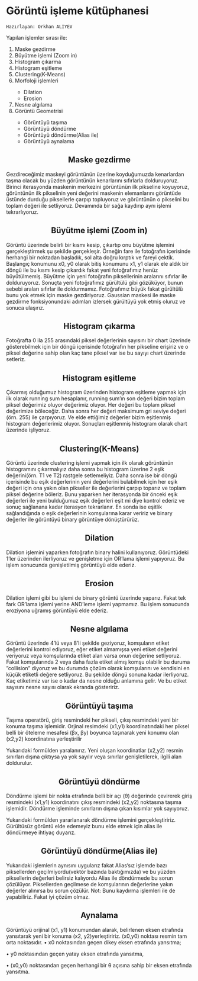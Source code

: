 <h1>Görüntü işleme kütüphanesi</h1>

	Hazırlayan: Orkhan ALIYEV

Yapılan işlemler sırası ile:<br>
<ol>
<li>Maske gezdirme</li>
<li>Büyütme işlemi (Zoom in)</li>
<li>Histogram çıkarma</li>
<li>Histogram eşitleme</li>
<li>Clustering(K-Means)</li>
<li>Morfoloji işlemleri</li>
<ul>
<li>Dilation</li>
<li>Erosion</li>
</ul>
<li>Nesne algılama</li>
<li>Görüntü Geometrisi</li>
<ul>
<li>Görüntüyü taşıma</li>
<li>Görüntüyü döndürme</li>
<li>Görüntüyü döndürme(Alias ile)</li>
<li>Görüntüyü aynalama</li>
</ul>
</ol>
<h2 align="center">Maske gezdirme</h2>
Gezdireceğimiz maskeyi görüntünün üzerine koyduğumuzda kenarlardan taşma olacak bu yüzden görüntünün kenarlarını sıfırlarla dolduruyoruz. Birinci iterasyonda maskenin merkezini görüntünün ilk pikseline koyuyoruz, görüntünün ilk pikselinin yeni değerini maskenin elemanlarını görüntüde üstünde durduğu piksellerle çarpıp topluyoruz ve görüntünün o pikselini bu toplam değeri ile setliyoruz. Devamında bir sağa kaydırıp aynı işlemi tekrarlıyoruz.
           <h2 align="center">Büyütme işlemi (Zoom in)</h2>
Görüntü üzerinde belirli bir kısmı kesip, çıkartıp onu büyütme işlemini gerçekleştirmek şu şekilde gerçekleşir. Örneğin fare ile fotoğrafın içerisinde herhangi bir noktadan başladık, sol alta doğru kırptık ve fareyi çektik. Başlangıç konumunu x0, y0 olarak bitiş konumunu x1, y1 olarak ele aldık bir döngü ile bu kısmı kesip çıkardık fakat yeni fotoğrafımız henüz büyütülmemiş. Büyütme için yeni fotoğrafın piksellerinin aralarını sıfırlar ile dolduruyoruz. Sonuçta yeni fotoğrafımız gürültülü gibi gözüküyor, bunun sebebi araları sıfırlar ile doldurmamız. Fotoğrafımız büyük fakat gürültülü bunu yok etmek için maske gezdiriyoruz. Gaussian maskesi ile maske gezdirme fonksiyonundaki adımları izlersek gürültüyü yok etmiş oluruz ve sonuca ulaşırız.
			        <h2 align="center">Histogram çıkarma</h2>
Fotoğrafta 0 ila 255 arasındaki piksel değerlerinin sayısını bir chart üzerinde gösterebilmek için bir döngü içerisinde fotoğrafın her pikseline erişiriz ve o piksel değerine sahip olan kaç tane piksel var ise bu sayıyı chart üzerinde setleriz.
				<h2 align="center">Histogram eşitleme</h2>
Çıkarmış olduğumuz histogram üzerinden histogram eşitleme yapmak için ilk olarak running sum hesaplanır, running sum’ın son değeri bizim toplam piksel değerimiz oluyor değerimiz oluyor. Her değeri bu toplam piksel değerimize böleceğiz. Daha sonra her değeri maksimum gri seviye değeri (örn. 255) ile çarpıyoruz. Ve elde ettiğimiz değerler bizim eşitlenmiş histogram değerlerimiz oluyor. Sonuçları eşitlenmiş histogram olarak chart üzerinde işliyoruz.
				<h2 align="center">Clustering(K-Means)</h2>
Görüntü üzerinde clustering işlemi yapmak için ilk olarak görüntünün histogramını çıkarmalıyız daha sonra bu histogram üzerine 2 eşik değerini(örn. T1 ve T2) rastgele setlemeliyiz. Daha sonra ise bir döngü içerisinde bu eşik değerlerinin yeni değerlerini bulabilmek için her eşik değeri için ona yakın olan pikseller ile değerlerini çarpıp toparız ve toplam piksel değerine böleriz. Bunu yaparken her iterasyonda bir önceki eşik değerleri ile yeni bulduğumuz eşik değerleri eşit mi diye kontrol ederiz ve sonuç sağlanana kadar iterasyon tekrarlanır. En sonda ise eşitlik sağlandığında o eşik değerlerinin komşularına karar veririz ve binary değerler ile görüntüyü binary görüntüye dönüştürürüz.
				  	<h2 align="center">Dilation</h2>
Dilation işlemini yaparken fotoğrafın binary halini kullanıyoruz. Görüntüdeki 1’ler üzerinden ilerliyoruz ve genişletme için OR’lama işlemi yapıyoruz. Bu işlem sonucunda genişletilmiş görüntüyü elde ederiz. 
					<h2 align="center">Erosion</h2>
Dilation işlemi gibi bu işlemi de binary görüntü üzerinde yaparız. Fakat tek fark OR’lama işlemi yerine AND’leme işlemi yapmamız. Bu işlem sonucunda eroziyona uğramış görüntüyü elde ederiz.
				<h2 align="center"> Nesne algılama</h2>
 
Görüntü üzerinde 4’lü veya 8’li şekilde geziyoruz, komşuların etiket değerlerini kontrol ediyoruz, eğer etiket almamışsa yeni etiket değerini veriyoruz veya komşularında etiket alan varsa onun değerine setliyoruz. Fakat komşularında 2 veya daha fazla etiket almış komşu olabilir bu duruma ”collision” diyoruz ve bu durumda çözüm olarak komşularını ve kendisini en küçük etiketli değere setliyoruz. Bu şekilde döngü sonuna kadar ilerliyoruz. Kaç etiketimiz var ise o kadar da nesne olduğu anlamına gelir. Ve bu etiket sayısını nesne sayısı olarak ekranda gösteririz.
			      <h2 align="center">Görüntüyü taşıma</h2>
Taşıma operatörü, giriş resmindeki her pikseli, çıkış resmindeki yeni bir konuma taşıma işlemidir. Orjinal resimdeki (x1,y1) koordinatındaki her piksel belli bir öteleme mesafesi (βx, βy) boyunca taşınarak yeni konumu olan (x2,y2) koordinatına yerleştirilir
 
Yukarıdaki formülden yaralanırız.
Yeni oluşan koordinatlar (x2,y2) resmin sınırları dışına çıktıysa ya yok sayılır veya sınırlar genişletilerek, ilgili alan doldurulur.  
         <h2 align="center"> Görüntüyü döndürme</h2>
Döndürme işlemi bir nokta etrafında belli bir açı (θ) değerinde çevirerek giriş resmindeki (x1,y1) koordinatını çıkış resmindeki (x2,y2) noktasına taşıma işlemidir. Döndürme işleminde sınırların dışına çıkan kısımlar yok sayıyoruz. 
 
Yukarıdaki formülden yararlanarak döndürme işlemini gerçekleştiririz. Gürültüsüz görüntü elde edemeyiz bunu elde etmek için alias ile döndürmeye ihtiyaç duyarız.
		       <h2 align="center">Görüntüyü döndürme(Alias ile)</h2>
Yukarıdaki işlemlerin aynısını uygularız fakat Alias’sız işlemde bazı piksellerden geçilmiyordu(vektör bazında baktığımızda) ve bu yüzden piksellerin değerleri belirsiz kalıyordu Alias ile döndürmede bu sorun çözülüyor. Piksellerden geçilmese de komşularının değerlerine yakın değerler alınırsa bu sorun çözülür.
Not: Bunu kaydırma işlemleri ile de yapabiliriz. Fakat iyi çözüm olmaz.
			                       <h2 align="center"> Aynalama</h2>
Görüntüyü  orijinal (x1, y1) konumundan alarak, belirlenen eksen etrafında yansıtarak yeni bir konuma (x2, y2)yerleştiririz. (x0,y0) noktası resmin tam orta noktasıdır.
•	x0 noktasından geçen dikey eksen etrafında yansıtma;
 
•	y0 noktasından geçen yatay eksen etrafında yansıtma,
    


•	(x0,y0) noktasından geçen herhangi bir θ açısına sahip bir eksen etrafında yansıtma.
 
 
